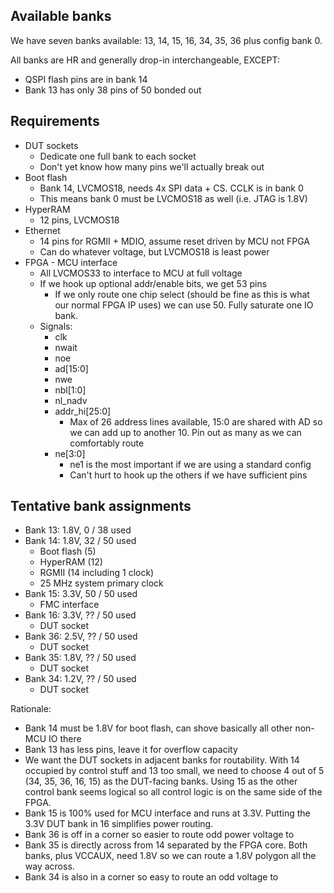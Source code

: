 ## Available banks

We have seven banks available: 13, 14, 15, 16, 34, 35, 36 plus config bank 0.

All banks are HR and generally drop-in interchangeable, EXCEPT:
* QSPI flash pins are in bank 14
* Bank 13 has only 38 pins of 50 bonded out
## Requirements
* DUT sockets
	* Dedicate one full bank to each socket
	* Don't yet know how many pins we'll actually break out
* Boot flash
	* Bank 14, LVCMOS18, needs 4x SPI data + CS. CCLK is in bank 0
	* This means bank 0 must be LVCMOS18 as well (i.e. JTAG is 1.8V)
* HyperRAM
	* 12 pins, LVCMOS18
* Ethernet
	* 14 pins for RGMII + MDIO, assume reset driven by MCU not FPGA
	* Can do whatever voltage, but LVCMOS18 is least power
* FPGA - MCU interface
	* All LVCMOS33 to interface to MCU at full voltage
	* If we hook up optional addr/enable bits, we get 53 pins
		* If we only route one chip select (should be fine as this is what our normal FPGA IP uses) we can use 50. Fully saturate one IO bank.
	* Signals:
		* clk
		* nwait
		* noe
		* ad\[15:0\]
		* nwe
		* nbl\[1:0\]
		* nl_nadv
		* addr_hi\[25:0\]
			* Max of 26 address lines available, 15:0 are shared with AD so we can add up to another 10. Pin out as many as we can comfortably route
		* ne\[3:0\]
			* ne1 is the most important if we are using a standard config
			* Can't hurt to hook up the others if we have sufficient pins
## Tentative bank assignments
* Bank 13: 1.8V, 0 / 38 used
* Bank 14: 1.8V, 32 / 50 used
	* Boot flash (5)
	* HyperRAM (12)
	* RGMII (14 including 1 clock)
	* 25 MHz system primary clock
* Bank 15: 3.3V, 50 / 50 used
	* FMC interface
* Bank 16: 3.3V, ?? / 50 used
	* DUT socket
* Bank 36: 2.5V, ?? / 50 used
	* DUT socket
* Bank 35:  1.8V, ?? / 50 used
	* DUT socket
* Bank 34: 1.2V, ?? / 50 used
	* DUT socket

Rationale:
* Bank 14 must be 1.8V for boot flash, can shove basically all other non-MCU IO there
* Bank 13 has less pins, leave it for overflow capacity
* We want the DUT sockets in adjacent banks for routability. With 14 occupied by control stuff and 13 too small, we need to choose 4 out of 5 (34, 35, 36, 16, 15) as the DUT-facing banks. Using 15 as the other control bank seems logical so all control logic is on the same side of the FPGA.
* Bank 15 is 100% used for MCU interface and runs at 3.3V. Putting the 3.3V DUT bank in 16 simplifies power routing.
* Bank 36 is off in a corner so easier to route odd power voltage to
* Bank 35 is directly across from 14 separated by the FPGA core. Both banks, plus VCCAUX, need 1.8V so we can route a 1.8V polygon all the way across.
* Bank 34 is also in a corner so easy to route an odd voltage to